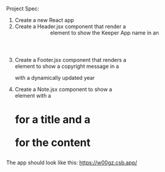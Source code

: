 Project Spec:

1. Create a new React app
2. Create a Header.jsx component that render a <header> element to show the Keeper App name in an <h1>
3. Create a Footer.jsx component that renders a <footer> element to show a copyright message in a <p> with a dynamically updated year
4. Create a Note.jsx component to show a <div> element with a <h1> for a title and a <p> for the content

The app should look like this: https://w00gz.csb.app/
